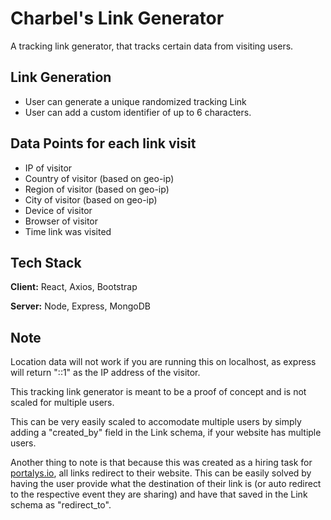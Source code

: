 # Charbel's Link Generator

A tracking link generator, that tracks certain data from visiting users.

## Link Generation

- User can generate a unique randomized tracking Link
- User can add a custom identifier of up to 6 characters.

## Data Points for each link visit

- IP of visitor
- Country of visitor (based on geo-ip)
- Region of visitor (based on geo-ip)
- City of visitor (based on geo-ip)
- Device of visitor
- Browser of visitor
- Time link was visited

## Tech Stack

**Client:** React, Axios, Bootstrap

**Server:** Node, Express, MongoDB

## Note

Location data will not work if you are running this on localhost, as express will return "::1" as the IP address of the visitor.

This tracking link generator is meant to be a proof of concept and is not scaled for multiple users.

This can be very easily scaled to accomodate multiple users by simply adding a "created_by" field in the Link schema, if your website has multiple users.

Another thing to note is that because this was created as a hiring task for [portalys.io]("https://www.portalys.io/"), all links redirect to their website. This can be easily solved by having the user provide what the destination of their link is (or auto redirect to the respective event they are sharing) and have that saved in the Link schema as "redirect_to".

